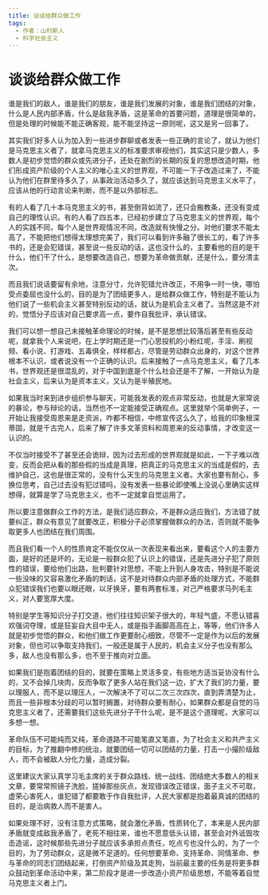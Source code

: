 ```yaml
---
title: 谈谈给群众做工作
tags:
  - 作者：山村新人
  - 科学社会主义
---
```


# 谈谈给群众做工作

谁是我们的敌人，谁是我们的朋友，谁是我们发展的对象，谁是我们团结的对象，什么是人民内部矛盾，什么是敌我矛盾，这是革命的首要问题，道理是很简单的，但是处理的时候能不能正确客观，能不能坚持这一原则呢，这又是另一回事了。

其实我们好多人认为加入到一些进步群聊或者发表一些正确的言论了，就认为他们是马克思主义者了，就拿马克思主义的标准要求审视他们，其实这只是少数人，多数人是初步觉悟的群众或先进分子，还处在剧烈的长期的反复的思想改造时期，他们形成资产阶级的个人主义的唯心主义的世界观，不可能一下子改造过来了，不能认为他们在群里待多久了，从事政治活动多久了，就应该达到马克思主义水平了，应该从他的行动言论来判断，而不是以外部标志。

有的人看了几十本马克思主义的书，甚至倒背如流了，还只会搬教条，还没有变成自己的理性认识。有的人看了四五本，已经初步建立了马克思主义的世界观，每个人的实践不同，每个人是世界观情况不同，改造就有快慢之分。对他们要求不能太高了，不能把他们想得太理想完美了，我们可以看到许多融了很长工的，看了许多书的，还是会犯错误，甚至说一些反动的话，这也没什么的，主要看他的目的是干什么，他们干了什么，是想要改造自己，想要为革命做贡献，还是什么，要分清主次。

而且我们说话要留有余地，注意分寸，允许犯错允许改正，不用争一时一快，哪怕受点委屈也没什么的，目的是为了团结更多人，是给群众做工作，特别是不能认为他们说了一些机会主义甚至特别反动的话，就认为是机会主义者了。当然这是不对的，觉悟分子应该对自己要求高一点，要作自我批评，承认错误。

我们可以想一想自己未接触革命理论的时候，是不是思想比较落后甚至有些反动呢，就拿我个人来说吧，在上学时期还是一门心思投机的小粉红呢，手淫、刷视频、看小说、打游戏、五毒俱全，样样都占，尽管是劳动群众出身的，对这个世界根本不认识，或者说没有一个正确的认识。后来接触了一点马克思主义，看了几本书，世界观还是很混乱的，对于中国到底是个什么社会还是不了解，一开始认为是社会主义，后来认为是资本主义，又认为是半殖民地。

如果我当时来到进步组织参与聊天，可能我发表的观点非常反动，也就是大家常说的暴论，参与辩论的话，当然也不一定能接受正确观点。这里就举个简单例子，一开始让我接受周恩来是走资派，咋都不相信，中修宣传这么久了，给我的印象根深蒂固，就是千古完人，后来了解了许多文革资料和周恩来的反动事情，才改变这一认识的。

不仅当时接受不了甚至还会诡辩，因为过去形成的世界观就是如此，一下子难以改变，反而会把从看的那些假的当成是真理，把真正的马克思主义的当成是假的，去维护自己，这也是很正常的，没有什么天生的马克思主义者。大家也要有耐心，多换位思考，自己过去没有犯过错吗，没有发表一些暴论即使嘴上没说心里确实这样想得，就算是学了马克思主义，也不一定就拿自觉运用了。

所以要注意做群众工作的方法，是我们适应群众，不是群众适应我们，方法错了就要纠正，群众有意见了就要改正，积极分子必须掌握做群众的办法，否则就不能争取更多人也团结在我们周围。

而且我们看一个人的性质肯定不能仅仅从一次表现来看出来，要看这个人的主要方面，是好的还是坏的，无论是一般群众犯了认识上的错误，还是先进分子犯了原则性的错误，要给他们出路，批判要针对思想，不能上升到人身攻击，特别是不能说一些没味的又容易激化矛盾的刺话，这不是对待群众内部矛盾的处理方式，不能群众犯错误我们也要以眼还眼，以牙换牙，要有两套标准，对己严格要求马列毛主义，对人要宽厚大度。

特别是学生等知识分子打交道，他们往往知识架子很大的，年轻气盛，不愿认错喜欢强词夺理，或是狂妄自大目中无人，或是指手画脚高高在上，等等，他们许多人就是初步觉悟的群众，和他们做工作更要耐心细致，尽管不一定是作为以后的发展对象，但也可以争取支持我们，一般还是属于人民的，机会主义分子也没有那么多，敌人也没有那么多，也不至于推向对立面。

如果我们是抱着团结的目的，就要在策略上灵活多变，有些地方适当妥协没有什么的，又不会掉几块肉，反而争取了更多人站在我们这一边，扩大了我们的力量，要以理服人，而不是以理压人，一次解决不了可以二次三次四次，直到弄清楚为止，而且一些非根本分歧的可以暂时搁置，对待群众要有耐心，如果群众都是自觉的马克思主义者了，还需要我们这些先进分子干什么呢，是不是这个道理呢，大家可以多想一想。

革命队伍不可能纯而又纯，革命道路不可能笔直又笔直，为了社会主义和共产主义的目标，为了推翻中修的统治，就要团结一切可以团结的力量，打击一小撮阶级敌人，而不会被敌人分化力量，造成分裂。

这里建议大家认真学习毛主席的关于群众路线、统一战线、团结绝大多数人的相关文章，要常常照镜子洗脸，搓掉那些灰点，发现错误改正错误，面子主义不可取，虚荣心害死人，谁犯错了都要敢于作自我批评，人民大家都是抱着最真诚的团结的目的，是治病救人而不是害人。

如果处理不好，没有注意方式策略，就会激化矛盾，性质转化了，本来是人民内部矛盾就变成敌我矛盾了，老死不相往来，谁也不愿意低头认错，甚至会对外诋毁攻击造谣，这时候那些先进分子就应该多承担点责任，吃点亏也没什么的，为了一个目的，为了劳动群众，这是微不足道的。任何想要革命、支持革命、同情革命、参与革命的同志们团结起来，打倒资产阶级及其走狗，当前最主要的任务是将更多群众鼓动到革命活动中来，第二阶段才是进一步改造小资产阶级思想，不能等着自觉马克思主义者上门。